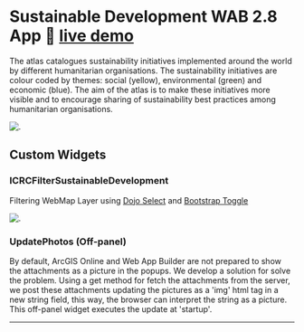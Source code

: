 # Sustainable Development WAB 2.8 App :seedling: [live demo](https://gisupporticrc.github.io/SustainableDevelopment/)

The atlas catalogues sustainability initiatives implemented around the world by different humanitarian organisations. 
The sustainability initiatives are colour coded by themes: social (yellow), environmental (green) and economic (blue). 
The aim of the atlas is to make these initiatives more visible and to encourage sharing of sustainability best practices among 
humanitarian organisations.

![.](https://icrc.maps.arcgis.com/sharing/rest/content/items/096ea39896894ff2b47f745f2e0cb23c/data)

## Custom Widgets

### ICRCFilterSustainableDevelopment

Filtering WebMap Layer using [Dojo Select](https://dojotoolkit.org/reference-guide/1.10/dijit/form/Select.html) and [Bootstrap Toggle](http://www.bootstraptoggle.com/)

![.](https://icrc.maps.arcgis.com/sharing/rest/content/items/26f999f7241b43d3a8a59f23a79cf6dc/data)

### UpdatePhotos (Off-panel)

By default, ArcGIS Online and Web App Builder are not prepared to show the attachments as a picture in the popups. We develop a solution 
for solve the problem. Using a get method for fetch the attachments from the server, we post these attachments updating the pictures as a 
'img' html tag in a new string field, this way, the browser can interpret the string as a picture. 
This off-panel widget executes the update at 'startup'.

***
